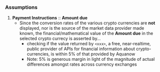 ### Assumptions
1. **Payment Instructions** :: **Amount due**
    * Since the conversion rates of the various crypto currencies are **not** displayed, nor is the source of the market data provider made known, the financial/mathematical value of the **Amount due** in the selected crypto currecy is asserted by…
      * checking if the value returned by `<xxx>`, a free, near-realtime, public provider of APIs for financial information about crypto-currencies, is within 5% of that provided by Aquanow
      * Note: 5% is generous margin in light of the magnitude of actual differences amongst rates across currency exchanges
